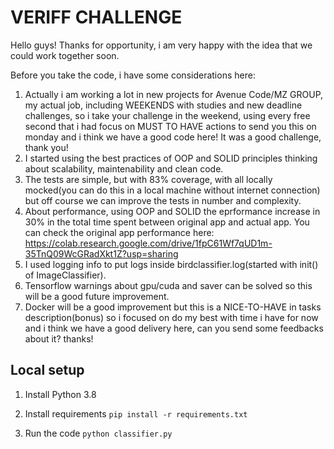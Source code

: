 # VERIFF CHALLENGE
Hello guys! Thanks for opportunity, i am very happy with the idea that we could work together soon.

Before you take the code, i have some considerations here:
1. Actually i am working a lot in new projects for Avenue Code/MZ GROUP, my actual job, including WEEKENDS with studies and new deadline challenges, so i take your challenge in the weekend, using every free second that i had focus on MUST TO HAVE actions to send you this on monday and i think we have a good code here! It was a good challenge, thank you!
2. I started using the best practices of OOP and SOLID principles thinking about scalability, maintenability and clean code. 
3. The tests are simple, but with 83% coverage, with all locally mocked(you can do this in a local machine without internet connection) but off course we can improve the tests in number and complexity.
4. About performance, using OOP and SOLID the eprformance increase in 30% in the total time spent between original app and actual app. You can check the original app performance here: https://colab.research.google.com/drive/1fpC61Wf7qUD1m-35TnQ09WcGRadXkt1Z?usp=sharing
5. I used logging info to put logs inside birdclassifier.log(started with init() of ImageClassifier).
6. Tensorflow warnings about gpu/cuda and saver can be solved so this will be a good future improvement.
7. Docker will be a good improvement but this is a NICE-TO-HAVE in tasks description(bonus) so i focused on do my best with time i have for now and i think we have a good delivery here, can you send some feedbacks about it? thanks!

## Local setup

1) Install Python 3.8

2) Install requirements `pip install -r requirements.txt`

3) Run the code `python classifier.py`